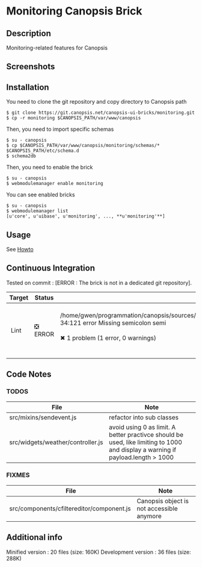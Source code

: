 # Monitoring Canopsis Brick

## Description

Monitoring-related features for Canopsis

## Screenshots



## Installation

You need to clone the git repository and copy directory to Canopsis path

    $ git clone https://git.canopsis.net/canopsis-ui-bricks/monitoring.git
    $ cp -r monitoring $CANOPSIS_PATH/var/www/canopsis

Then, you need to import specific schemas

    $ su - canopsis
    $ cp $CANOPSIS_PATH/var/www/canopsis/monitoring/schemas/* $CANOPSIS_PATH/etc/schema.d
    $ schema2db

Then, you need to enable the brick

    $ su - canopsis
    $ webmodulemanager enable monitoring

You can see enabled bricks

    $ su - canopsis
    $ webmodulemanager list
    [u'core', u'uibase', u'monitoring', ..., **u'monitoring'**]

## Usage

See [Howto](https://git.canopsis.net/canopsis-ui-bricks/monitoring/blob/master/doc/index.rst)

## Continuous Integration

Tested on commit : [ERROR : The brick is not in a dedicated git repository].

| Target | Status | Log |
| ------ | ------ | --- |
| Lint   | :negative_squared_cross_mark: ERROR | <br>/home/gwen/programmation/canopsis/sources/webcore/var/www/canopsis/monitoring/src/forms/ack/controller.js<br>  34:121  error  Missing semicolon  semi<br><br>✖ 1 problem (1 error, 0 warnings)<br><br> |

## Code Notes

### TODOS

| File   | Note   |
|--------|--------|
| src/mixins/sendevent.js | refactor into sub classes |
| src/widgets/weather/controller.js | avoid using 0 as limit. A better practivce should be used, like limiting to 1000 and display a warning if payload.length > 1000 |


### FIXMES

| File   | Note   |
|--------|--------|
| src/components/cfiltereditor/component.js | Canopsis object is not accessible anymore |


## Additional info

Minified version : 20 files (size: 160K)
Development version : 36 files (size: 288K)
